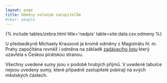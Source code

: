 ```yaml
---
layout: page
title: Odměny voleným zatupitelům
#rbar: people
---
```


{% include tables/zebra.html title='nadpis' table=site.data.csv.odmeny %}

U předsedkyně Michaely Krausové je kromě odměny z Magistrátu hl. m. Prahy započítána rovněž i odměna na základě [zadávacího listu](https://smlouvy.pirati.cz/smlouvy/2019/01/01/Zadavaci-list_Krausova/) který uzavřela s Českou pirátskou stranou.

Všechny uvedené sumy jsou v podobě hrubých příjmů. V uvedené tabulce nejsou uvedeny sumy, které případně zastupitelé pobírají na svých městských částech.
